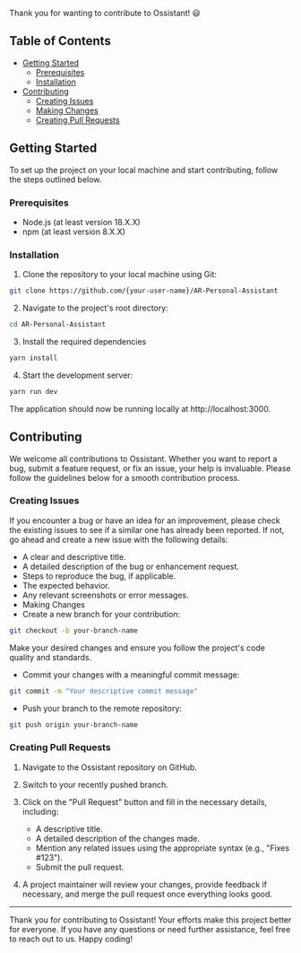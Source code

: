 Thank you for wanting to contribute to Ossistant! 😃

## Table of Contents

- [Getting Started](#getting-started)
  - [Prerequisites](#prerequisites)
  - [Installation](#installation)
- [Contributing](#contributing)
  - [Creating Issues](#creating-issues)
  - [Making Changes](#making-changes)
  - [Creating Pull Requests](#creating-pull-requests)

## Getting Started

To set up the project on your local machine and start contributing, follow the steps outlined below.

### Prerequisites

- Node.js (at least version 18.X.X)
- npm (at least version 8.X.X)

### Installation

1. Clone the repository to your local machine using Git:

```bash
git clone https://github.com/{your-user-name}/AR-Personal-Assistant
```

2. Navigate to the project's root directory:

```bash
cd AR-Personal-Assistant
```

3. Install the required dependencies

```js
yarn install
```

4. Start the development server:

```js
yarn run dev
```

The application should now be running locally at http://localhost:3000.

## Contributing

We welcome all contributions to Ossistant. Whether you want to report a bug, submit a feature request, or fix an issue, your help is invaluable. Please follow the guidelines below for a smooth contribution process.

### Creating Issues

If you encounter a bug or have an idea for an improvement, please check the existing issues to see if a similar one has already been reported. If not, go ahead and create a new issue with the following details:

- A clear and descriptive title.
- A detailed description of the bug or enhancement request.
- Steps to reproduce the bug, if applicable.
- The expected behavior.
- Any relevant screenshots or error messages.
- Making Changes
- Create a new branch for your contribution:

```bash
git checkout -b your-branch-name
```

Make your desired changes and ensure you follow the project's code quality and standards.

- Commit your changes with a meaningful commit message:

```bash
git commit -m "Your descriptive commit message"
```

- Push your branch to the remote repository:

```bash
git push origin your-branch-name
```

### Creating Pull Requests

1. Navigate to the Ossistant repository on GitHub.

2. Switch to your recently pushed branch.

3. Click on the "Pull Request" button and fill in the necessary details, including:

   - A descriptive title.
   - A detailed description of the changes made.
   - Mention any related issues using the appropriate syntax (e.g., "Fixes #123").
   - Submit the pull request.

4. A project maintainer will review your changes, provide feedback if necessary, and merge the pull request once everything looks good.

---

Thank you for contributing to Ossistant! Your efforts make this project better for everyone. If you have any questions or need further assistance, feel free to reach out to us. Happy coding!
